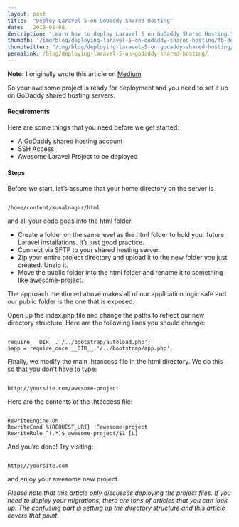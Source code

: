 ```yaml
---
layout: post
title:  "Deploy Laravel 5 on GoDaddy Shared Hosting"
date:   2015-01-08
description: "Learn how to deploy Laravel 5 on GoDaddy Shared Hosting."
thumbfb: "/img/blog/deploying-laravel-5-on-godaddy-shared-hosting/fb-deploying-laravel-5-on-godaddy-shared-hosting.jpg"
thumbtwitter: "/img/blog/deploying-laravel-5-on-godaddy-shared-hosting/twitter-deploying-laravel-5-on-godaddy-shared-hosting.jpg"
permalink: /blog/deploying-laravel-5-on-godaddy-shared-hosting/
---
```


**Note:** I originally wrote this article on [Medium][medium-link].

So your awesome project is ready for deployment and you need to set it up on GoDaddy shared hosting servers.

#### Requirements

Here are some things that you need before we get started:

* A GoDaddy shared hosting account
* SSH Access
* Awesome Laravel Project to be deployed

#### Steps

Before we start, let’s assume that your home directory on the server is

<pre><code class="shell">
/home/content/kunalnagar/html
</code></pre>

and all your code goes into the html folder.

* Create a folder on the same level as the html folder to hold your future Laravel installations. It’s just good practice.
* Connect via SFTP to your shared hosting server.
* Zip your entire project directory and upload it to the new folder you just created. Unzip it.
* Move the public folder into the html folder and rename it to something like awesome-project.

The approach mentioned above makes all of our application logic safe and our public folder is the one that is exposed.

Open up the index.php file and change the paths to reflect our new directory structure. Here are the following lines you should change:

<pre><code class="shell">
require __DIR__.'/../bootstrap/autoload.php';
$app = require_once __DIR__.'/../bootstrap/app.php';
</code></pre>

Finally, we modify the main .htaccess file in the html directory. We do this so that you don't have to type:

<pre><code class="shell">
http://yoursite.com/awesome-project
</code></pre>

Here are the contents of the .htaccess file:

<pre><code class="shell">
RewriteEngine On
RewriteCond %{REQUEST_URI} !^awesome-project
RewriteRule ^(.*)$ awesome-project/$1 [L]
</code></pre>

And you’re done! Try visiting:

<pre><code class="shell">
http://yoursite.com
</code></pre>

and enjoy your awesome new project.

*Please note that this article only discusses deploying the project files. If you need to deploy your migrations, there are tons of articles that you can look up. The confusing part is setting up the directory structure and this article covers that point.*

[medium-link]: https://medium.com/@kunalnagar/deploying-laravel-5-on-godaddy-shared-hosting-888ec96f64cd#.lup9tnaqo
